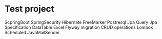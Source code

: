 # Test project

ScpringBoot
SpringSecurity
Hibernate
FreeMarker
Postresql
Jpa Query
Jpa Specification 
DataTable Excel
Flyway migration
CRUD operations
Lombok
Scheduled
JavaMailSender
